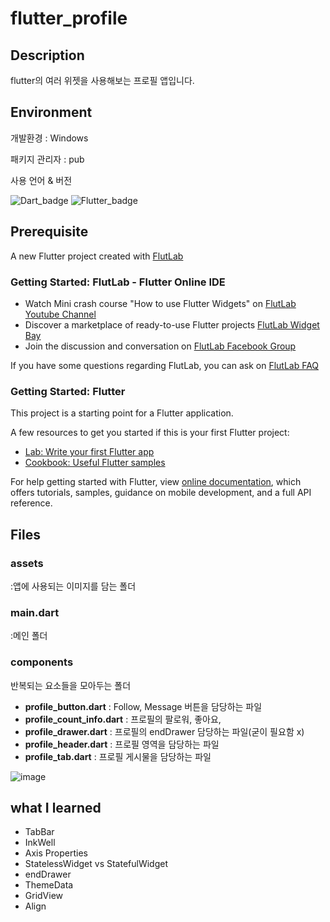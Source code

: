 # flutter_profile

## Description
flutter의 여러 위젯을 사용해보는 프로필 앱입니다.

## Environment
  개발환경 : Windows
  
  패키지 관리자 : pub
  
  사용 언어 & 버전
  
  ![Dart_badge](https://img.shields.io/badge/Dart-2.13-blue?logo=Dart)
  ![Flutter_badge](https://img.shields.io/badge/Flutter-2.2.3-blue?logo=Flutter)


## Prerequisite
A new Flutter project created with [FlutLab](https://flutlab.io)

### Getting Started: FlutLab - Flutter Online IDE

- Watch Mini crash course "How to use Flutter Widgets" on [FlutLab Youtube Channel](https://www.youtube.com/channel/UC7ZOPQm4JFlvBc9WeynLX_g)
- Discover a marketplace of ready-to-use Flutter projects [FlutLab Widget Bay](https://widgetbay.flutlab.io/)
- Join the discussion and conversation on [FlutLab Facebook Group](https://www.facebook.com/groups/flutlab/)

If you have some questions regarding FlutLab, you can ask on [FlutLab FAQ](https://faq.flutlab.io/)

### Getting Started: Flutter

This project is a starting point for a Flutter application.

A few resources to get you started if this is your first Flutter project:

- [Lab: Write your first Flutter app](https://flutter.dev/docs/get-started/codelab)
- [Cookbook: Useful Flutter samples](https://flutter.dev/docs/cookbook)

For help getting started with Flutter, view
[online documentation](https://flutter.dev/docs), which offers tutorials,
samples, guidance on mobile development, and a full API reference.




## Files

### assets
:앱에 사용되는 이미지를 담는 폴더

### main.dart
:메인 폴더

### components
반복되는 요소들을 모아두는 폴더
  - **profile_button.dart** : Follow, Message 버튼을 담당하는 파일
  - **profile_count_info.dart** : 프로필의 팔로워, 좋아요, 
  - **profile_drawer.dart** : 프로필의 endDrawer 담당하는 파일(굳이 필요함 x)
  - **profile_header.dart** : 프로필 영역을 담당하는 파일
  - **profile_tab.dart** : 프로필 게시물을 담당하는 파일


![image](https://user-images.githubusercontent.com/54922625/132085515-33ced435-2267-43b1-9ad8-80b6466a4c2b.png)


## what I learned
  - TabBar
  - InkWell
  - Axis Properties
  - StatelessWidget vs StatefulWidget
  - endDrawer
  - ThemeData
  - GridView
  - Align
